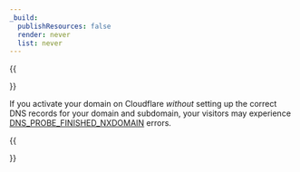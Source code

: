 ```yaml
---
_build:
  publishResources: false
  render: never
  list: never
---
```


{{<Aside type="note">}}

If you activate your domain on Cloudflare *without* setting up the correct DNS records for your domain and subdomain, your visitors may experience [DNS_PROBE_FINISHED_NXDOMAIN](/dns/manage-dns-records/troubleshooting/dns-probe-finished-nxdomain/) errors.

{{</Aside>}}
